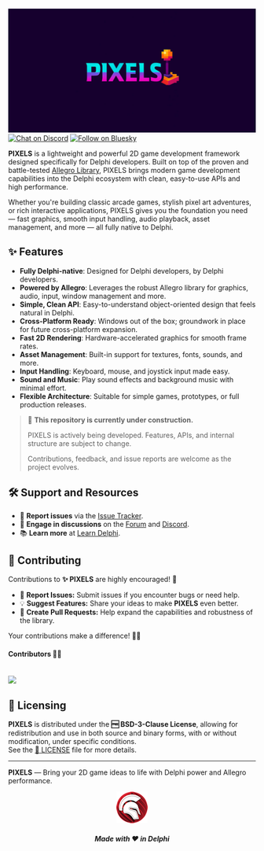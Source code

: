 ![PIXELS](media/pixels.jpg)  
[![Chat on Discord](https://img.shields.io/discord/754884471324672040?style=for-the-badge)](https://discord.gg/tPWjMwK)
[![Follow on Bluesky](https://img.shields.io/badge/Bluesky-tinyBigGAMES-blue?style=for-the-badge&logo=bluesky)](https://bsky.app/profile/tinybiggames.com)    

**PIXELS** is a lightweight and powerful 2D game development framework designed specifically for Delphi developers. Built on top of the proven and battle-tested [Allegro Library](https://github.com/liballeg/allegro5), PIXELS brings modern game development capabilities into the Delphi ecosystem with clean, easy-to-use APIs and high performance.

Whether you're building classic arcade games, stylish pixel art adventures, or rich interactive applications, PIXELS gives you the foundation you need — fast graphics, smooth input handling, audio playback, asset management, and more — all fully native to Delphi.

## ✨ Features

- **Fully Delphi-native**: Designed for Delphi developers, by Delphi developers.
- **Powered by Allegro**: Leverages the robust Allegro library for graphics, audio, input, window management and more.
- **Simple, Clean API**: Easy-to-understand object-oriented design that feels natural in Delphi.
- **Cross-Platform Ready**: Windows out of the box; groundwork in place for future cross-platform expansion.
- **Fast 2D Rendering**: Hardware-accelerated graphics for smooth frame rates.
- **Asset Management**: Built-in support for textures, fonts, sounds, and more.
- **Input Handling**: Keyboard, mouse, and joystick input made easy.
- **Sound and Music**: Play sound effects and background music with minimal effort.
- **Flexible Architecture**: Suitable for simple games, prototypes, or full production releases.

> 🚧️ **This repository is currently under construction.**
>  
> PIXELS is actively being developed. Features, APIs, and internal structure are subject to change.  
>  
> Contributions, feedback, and issue reports are welcome as the project evolves.


## 🛠️ Support and Resources

- 🐞 **Report issues** via the [Issue Tracker](https://github.com/tinyBigGAMES/PIXELS/issues).
- 💬 **Engage in discussions** on the [Forum](https://github.com/tinyBigGAMES/PIXELS/discussions) and [Discord](https://discord.gg/tPWjMwK).
- 📚 **Learn more** at [Learn Delphi](https://learndelphi.org).

## 🤝 Contributing  

Contributions to **✨ PIXELS** are highly encouraged! 🌟  
- 🐛 **Report Issues:** Submit issues if you encounter bugs or need help.  
- 💡 **Suggest Features:** Share your ideas to make **PIXELS** even better.  
- 🔧 **Create Pull Requests:** Help expand the capabilities and robustness of the library.  

Your contributions make a difference! 🙌✨

#### Contributors 👥🤝
<br/>

<a href="https://github.com/tinyBigGAMES/PIXELS/graphs/contributors">
  <img src="https://contrib.rocks/image?repo=tinyBigGAMES/PIXELS&max=250&columns=20&anon=1" />
</a>

## 📜 Licensing

**PIXELS** is distributed under the **🆓 BSD-3-Clause License**, allowing for redistribution and use in both source and binary forms, with or without modification, under specific conditions.  
See the [📜 LICENSE](https://github.com/tinyBigGAMES/PIXELS?tab=BSD-3-Clause-1-ov-file#BSD-3-Clause-1-ov-file) file for more details.

---

**PIXELS** — Bring your 2D game ideas to life with Delphi power and Allegro performance.

<p align="center">
<img src="media/delphi.png" alt="Delphi">
</p>
<h5 align="center">
  
Made with ❤️ in Delphi  
